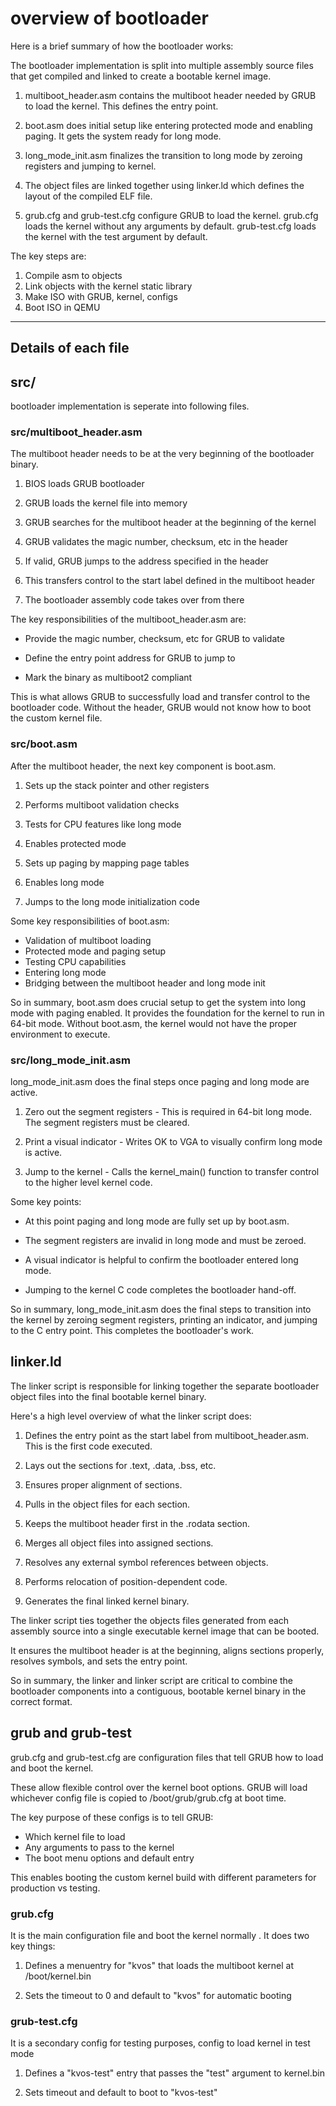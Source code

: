 # overview of bootloader 
Here is a brief summary of how the bootloader works:

The bootloader implementation is split into multiple assembly source files that get compiled and linked to create a bootable kernel image.

1. multiboot_header.asm contains the multiboot header needed by GRUB to load the kernel. This defines the entry point.

2. boot.asm does initial setup like entering protected mode and enabling paging. It gets the system ready for long mode.

3. long_mode_init.asm finalizes the transition to long mode by zeroing registers and jumping to kernel.

4. The object files are linked together using linker.ld which defines the layout of the compiled ELF file.

5. grub.cfg and grub-test.cfg configure GRUB to load the kernel. grub.cfg loads the kernel without any arguments by default.
grub-test.cfg loads the kernel with the test argument by default.

The key steps are:
1. Compile asm to objects
2. Link objects with the kernel static library 
3. Make ISO with GRUB, kernel, configs
4. Boot ISO in QEMU

---
Details of each file
---

## src/
bootloader implementation is seperate into following files.

### src/multiboot_header.asm
The multiboot header needs to be at the very beginning of the bootloader binary. 

1. BIOS loads GRUB bootloader

2. GRUB loads the kernel file into memory 

3. GRUB searches for the multiboot header at the beginning of the kernel

4. GRUB validates the magic number, checksum, etc in the header 

5. If valid, GRUB jumps to the address specified in the header

6. This transfers control to the start label defined in the multiboot header

7. The bootloader assembly code takes over from there

The key responsibilities of the multiboot_header.asm are:

- Provide the magic number, checksum, etc for GRUB to validate

- Define the entry point address for GRUB to jump to

- Mark the binary as multiboot2 compliant 

This is what allows GRUB to successfully load and transfer control to the bootloader code. Without the header, GRUB would not know how to boot the custom kernel file.

### src/boot.asm
After the multiboot header, the next key component is boot.asm. 

1. Sets up the stack pointer and other registers

2. Performs multiboot validation checks

3. Tests for CPU features like long mode

4. Enables protected mode

5. Sets up paging by mapping page tables  

6. Enables long mode

7. Jumps to the long mode initialization code

Some key responsibilities of boot.asm:

- Validation of multiboot loading
- Protected mode and paging setup
- Testing CPU capabilities 
- Entering long mode
- Bridging between the multiboot header and long mode init

So in summary, boot.asm does crucial setup to get the system into long mode with paging enabled. It provides the foundation for the kernel to run in 64-bit mode. Without boot.asm, the kernel would not have the proper environment to execute.

### src/long_mode_init.asm
long_mode_init.asm  does the final steps once paging and long mode are active.

1. Zero out the segment registers - This is required in 64-bit long mode. The segment registers must be cleared.

2. Print a visual indicator - Writes OK to VGA to visually confirm long mode is active. 

3. Jump to the kernel - Calls the kernel_main() function to transfer control to the higher level kernel code.

Some key points:

- At this point paging and long mode are fully set up by boot.asm.

- The segment registers are invalid in long mode and must be zeroed.

- A visual indicator is helpful to confirm the bootloader entered long mode.

- Jumping to the kernel C code completes the bootloader hand-off. 

So in summary, long_mode_init.asm does the final steps to transition into the kernel by zeroing segment registers, printing an indicator, and jumping to the C entry point. This completes the bootloader's work.

## linker.ld
The linker script is responsible for linking together the separate bootloader object files into the final bootable kernel binary.

Here's a high level overview of what the linker script does:

1. Defines the entry point as the start label from multiboot_header.asm. This is the first code executed.

2. Lays out the sections for .text, .data, .bss, etc. 

3. Ensures proper alignment of sections.

4. Pulls in the object files for each section.

5. Keeps the multiboot header first in the .rodata section.

6. Merges all object files into assigned sections.

7. Resolves any external symbol references between objects.

8. Performs relocation of position-dependent code.

9. Generates the final linked kernel binary.

The linker script ties together the objects files generated from each assembly source into a single executable kernel image that can be booted.

It ensures the multiboot header is at the beginning, aligns sections properly, resolves symbols, and sets the entry point.

So in summary, the linker and linker script are critical to combine the bootloader components into a contiguous, bootable kernel binary in the correct format.

## grub and grub-test
grub.cfg and grub-test.cfg are configuration files that tell GRUB how to load and boot the kernel.

These allow flexible control over the kernel boot options. GRUB will load whichever config file is copied to /boot/grub/grub.cfg at boot time.

The key purpose of these configs is to tell GRUB:

- Which kernel file to load 
- Any arguments to pass to the kernel
- The boot menu options and default entry

This enables booting the custom kernel build with different parameters for production vs testing.
### grub.cfg
It is the main configuration file and boot the kernel normally . It does two key things:

1. Defines a menuentry for "kvos" that loads the multiboot kernel at /boot/kernel.bin

2. Sets the timeout to 0 and default to "kvos" for automatic booting

### grub-test.cfg 
It is a secondary config for testing purposes, config to load kernel in test mode

1. Defines a "kvos-test" entry that passes the "test" argument to kernel.bin 

2. Sets timeout and default to boot to "kvos-test"
